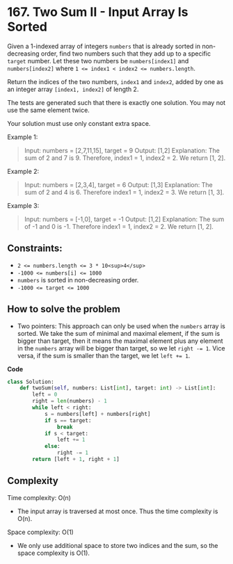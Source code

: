 # 167. Two Sum II - Input Array Is Sorted

Given a 1-indexed array of integers `numbers` that is already sorted in non-decreasing order, find two numbers such that they add up to a specific `target` number. Let these two numbers be `numbers[index1]` and `numbers[index2]` where `1 <= index1 < index2 <= numbers.length`.

Return the indices of the two numbers, `index1` and `index2`, added by one as an integer array `[index1, index2]` of length 2.

The tests are generated such that there is exactly one solution. You may not use the same element twice.

Your solution must use only constant extra space.

Example 1:
> Input: numbers = [2,7,11,15], target = 9
> Output: [1,2]
> Explanation: The sum of 2 and 7 is 9. Therefore, index1 = 1, index2 = 2. We return [1, 2].

Example 2:
> Input: numbers = [2,3,4], target = 6
> Output: [1,3]
> Explanation: The sum of 2 and 4 is 6. Therefore index1 = 1, index2 = 3. We return [1, 3].

Example 3:
> Input: numbers = [-1,0], target = -1
> Output: [1,2]
> Explanation: The sum of -1 and 0 is -1. Therefore index1 = 1, index2 = 2. We return [1, 2].
 
## Constraints:
- `2 <= numbers.length <= 3 * 10<sup>4</sup>`
- `-1000 <= numbers[i] <= 1000`
- `numbers` is sorted in non-decreasing order.
- `-1000 <= target <= 1000`

## How to solve the problem

- Two pointers: This approach can only be used when the `numbers` array is sorted. We take the sum of minimal and maximal element, if the sum is bigger than target, then it means the maximal element plus any element in the `numbers` array will be bigger than target, so we let `right -= 1`. Vice versa, if the sum is smaller than the target, we let `left += 1`.

**Code**

```python
class Solution:
    def twoSum(self, numbers: List[int], target: int) -> List[int]:
        left = 0
        right = len(numbers) - 1
        while left < right:
            s = numbers[left] + numbers[right]
            if s == target:
                break
            if s < target:
                left += 1
            else:
                right -= 1
        return [left + 1, right + 1]
```

## Complexity

Time complexity: O(n)

- The input array is traversed at most once. Thus the time complexity is O(n).

Space complexity: O(1)

- We only use additional space to store two indices and the sum, so the space complexity is O(1).